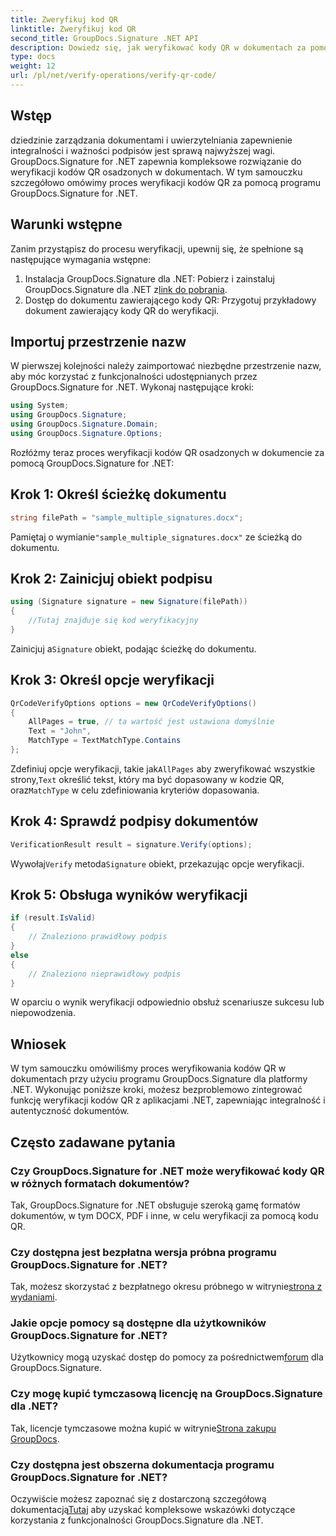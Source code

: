 ```yaml
---
title: Zweryfikuj kod QR
linktitle: Zweryfikuj kod QR
second_title: GroupDocs.Signature .NET API
description: Dowiedz się, jak weryfikować kody QR w dokumentach za pomocą GroupDocs.Signature dla .NET. Obszerny samouczek z przewodnikiem krok po kroku.
type: docs
weight: 12
url: /pl/net/verify-operations/verify-qr-code/
---
```

## Wstęp
dziedzinie zarządzania dokumentami i uwierzytelniania zapewnienie integralności i ważności podpisów jest sprawą najwyższej wagi. GroupDocs.Signature for .NET zapewnia kompleksowe rozwiązanie do weryfikacji kodów QR osadzonych w dokumentach. W tym samouczku szczegółowo omówimy proces weryfikacji kodów QR za pomocą programu GroupDocs.Signature for .NET.
## Warunki wstępne
Zanim przystąpisz do procesu weryfikacji, upewnij się, że spełnione są następujące wymagania wstępne:
1.  Instalacja GroupDocs.Signature dla .NET: Pobierz i zainstaluj GroupDocs.Signature dla .NET z[link do pobrania](https://releases.groupdocs.com/signature/net/).
2. Dostęp do dokumentu zawierającego kody QR: Przygotuj przykładowy dokument zawierający kody QR do weryfikacji. 

## Importuj przestrzenie nazw
W pierwszej kolejności należy zaimportować niezbędne przestrzenie nazw, aby móc korzystać z funkcjonalności udostępnianych przez GroupDocs.Signature for .NET. Wykonaj następujące kroki:

```csharp
using System;
using GroupDocs.Signature;
using GroupDocs.Signature.Domain;
using GroupDocs.Signature.Options;
```


Rozłóżmy teraz proces weryfikacji kodów QR osadzonych w dokumencie za pomocą GroupDocs.Signature for .NET:
## Krok 1: Określ ścieżkę dokumentu
```csharp
string filePath = "sample_multiple_signatures.docx";
```
 Pamiętaj o wymianie`"sample_multiple_signatures.docx"` ze ścieżką do dokumentu.
## Krok 2: Zainicjuj obiekt podpisu
```csharp
using (Signature signature = new Signature(filePath))
{
    //Tutaj znajduje się kod weryfikacyjny
}
```
 Zainicjuj a`Signature` obiekt, podając ścieżkę do dokumentu.
## Krok 3: Określ opcje weryfikacji
```csharp
QrCodeVerifyOptions options = new QrCodeVerifyOptions()
{
    AllPages = true, // ta wartość jest ustawiona domyślnie
    Text = "John",
    MatchType = TextMatchType.Contains
};
```
 Zdefiniuj opcje weryfikacji, takie jak`AllPages` aby zweryfikować wszystkie strony,`Text` określić tekst, który ma być dopasowany w kodzie QR, oraz`MatchType` w celu zdefiniowania kryteriów dopasowania.
## Krok 4: Sprawdź podpisy dokumentów
```csharp
VerificationResult result = signature.Verify(options);
```
 Wywołaj`Verify` metoda`Signature` obiekt, przekazując opcje weryfikacji.
## Krok 5: Obsługa wyników weryfikacji
```csharp
if (result.IsValid)
{
    // Znaleziono prawidłowy podpis
}
else
{
    // Znaleziono nieprawidłowy podpis
}
```
W oparciu o wynik weryfikacji odpowiednio obsłuż scenariusze sukcesu lub niepowodzenia.

## Wniosek
W tym samouczku omówiliśmy proces weryfikowania kodów QR w dokumentach przy użyciu programu GroupDocs.Signature dla platformy .NET. Wykonując poniższe kroki, możesz bezproblemowo zintegrować funkcję weryfikacji kodów QR z aplikacjami .NET, zapewniając integralność i autentyczność dokumentów.
## Często zadawane pytania
### Czy GroupDocs.Signature for .NET może weryfikować kody QR w różnych formatach dokumentów?
Tak, GroupDocs.Signature for .NET obsługuje szeroką gamę formatów dokumentów, w tym DOCX, PDF i inne, w celu weryfikacji za pomocą kodu QR.
### Czy dostępna jest bezpłatna wersja próbna programu GroupDocs.Signature for .NET?
 Tak, możesz skorzystać z bezpłatnego okresu próbnego w witrynie[strona z wydaniami](https://releases.groupdocs.com/).
### Jakie opcje pomocy są dostępne dla użytkowników GroupDocs.Signature for .NET?
 Użytkownicy mogą uzyskać dostęp do pomocy za pośrednictwem[forum](https://forum.groupdocs.com/c/signature/13) dla GroupDocs.Signature.
### Czy mogę kupić tymczasową licencję na GroupDocs.Signature dla .NET?
 Tak, licencje tymczasowe można kupić w witrynie[Strona zakupu GroupDocs](https://purchase.groupdocs.com/temporary-license/).
### Czy dostępna jest obszerna dokumentacja programu GroupDocs.Signature for .NET?
 Oczywiście możesz zapoznać się z dostarczoną szczegółową dokumentacją[Tutaj](https://reference.groupdocs.com/signature/net/) aby uzyskać kompleksowe wskazówki dotyczące korzystania z funkcjonalności GroupDocs.Signature dla .NET.